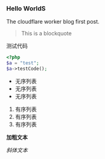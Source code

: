 ### Hello WorldS
The cloudflare worker blog first post.

> This is a blockquote

测试代码

```php
<?php
$a = "test";
$a->testCode();
```

- 无序列表
- 无序列表
- 无序列表

1. 有序列表
2. 有序列表
3. 有序列表

__加粗文本__

*斜体文本*

